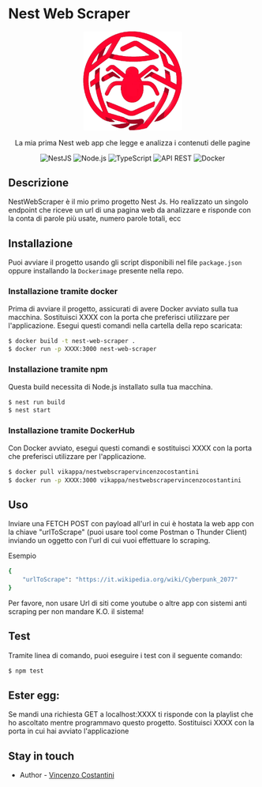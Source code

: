 # Nest Web Scraper
<p align="center">
  <img src="./media/webscraperlogo.png" width="200" alt="Nest Logo" />
</p>
  <p align="center">La mia prima Nest web app che legge e analizza i contenuti delle pagine</p>
    <p align="center">

<div align="center" style=" margin-bottom: 20px; gap: 2px;">
  <img src="https://img.shields.io/badge/NestJS-%23E0234E.svg?style=for-the-badge&logo=nestjs&logoColor=white" alt="NestJS" />
  <img src="https://img.shields.io/badge/Node.js-43853D?style=for-the-badge&logo=node.js&logoColor=white" alt="Node.js" />
  <img src="https://img.shields.io/badge/TypeScript-007ACC?style=for-the-badge&logo=typescript&logoColor=white" alt="TypeScript" />
<img src="https://img.shields.io/badge/API-REST-blue?style=for-the-badge" alt="API REST" />
<img src="https://img.shields.io/badge/Docker-%232496ED.svg?style=for-the-badge&logo=docker&logoColor=white" alt="Docker" />
</div>

## Descrizione

<p>NestWebScraper è il mio primo progetto Nest Js. Ho realizzato un singolo endpoint che riceve un url di una pagina web da analizzare e risponde con la conta di parole più usate, numero parole totali, ecc</p>

## Installazione

Puoi avviare il progetto usando gli script disponibili nel file `package.json` oppure installando la `Dockerimage` presente nella repo. 

### Installazione tramite docker

Prima di avviare il progetto, assicurati di avere Docker avviato sulla tua macchina.
Sostituisci XXXX con la porta che preferisci utilizzare per l'applicazione. Esegui questi comandi nella cartella della repo scaricata:
```bash
$ docker build -t nest-web-scraper .
$ docker run -p XXXX:3000 nest-web-scraper
```

### Installazione tramite npm

Questa build necessita di Node.js installato sulla tua macchina.

```bash
$ nest run build
$ nest start
```

### Installazione tramite DockerHub
Con Docker avviato, esegui questi comandi e sostituisci XXXX con la porta che preferisci utilizzare per l'applicazione.
```bash
$ docker pull vikappa/nestwebscrapervincenzocostantini
$ docker run -p XXXX:3000 vikappa/nestwebscrapervincenzocostantini
```

## Uso
<p>Inviare una FETCH POST con payload all'url in cui è hostata la web app con la chiave "urlToScrape" (puoi usare tool come Postman o Thunder Client) inviando un oggetto con l'url di cui vuoi effettuare lo scraping.</p>
<p>Esempio</p>

```bash
{
    "urlToScrape": "https://it.wikipedia.org/wiki/Cyberpunk_2077"
}
```
<p>Per favore, non usare Url di siti come youtube o altre app con sistemi anti scraping per non mandare K.O. il sistema!</p>

## Test

Tramite linea di comando, puoi eseguire i test con il seguente comando:
```bash
$ npm test
```

## Ester egg:

<p>Se mandi una richiesta GET a localhost:XXXX ti risponde con la playlist che ho ascoltato mentre programmavo questo progetto. Sostituisci XXXX con la porta in cui hai avviato l'applicazione</p>

## Stay in touch

- Author - <a href="https://vincenzocostantinicvnext.vercel.app/" target="_blank">Vincenzo Costantini</a>
